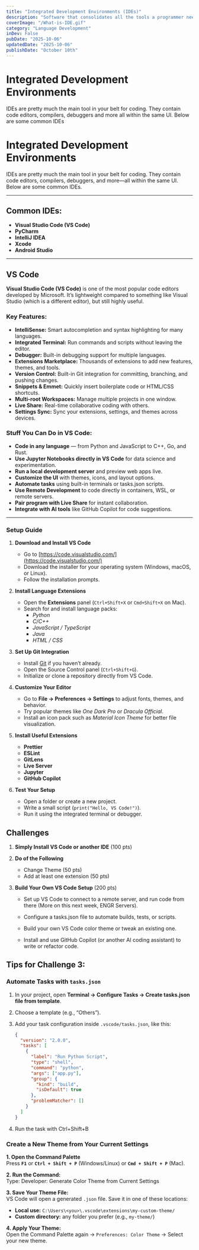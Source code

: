 ```yaml
---
title: "Integrated Development Environments (IDEs)"
description: "Software that consolidates all the tools a programmer needs!"
coverImage: "/What-is-IDE.gif"
category: "Language Development"
inDev: False
pubDate: "2025-10-06"
updatedDate: "2025-10-06"
publishDate: "October 10th"
---
```


# Integrated Development Environments
IDEs are pretty much the main tool in your belt for coding. They contain code editors, compilers, debuggers and more all within the same UI. Below are some common IDEs

# Integrated Development Environments

IDEs are pretty much the main tool in your belt for coding. They contain code editors, compilers, debuggers, and more—all within the same UI. Below are some common IDEs.

---

## Common IDEs:

- **Visual Studio Code (VS Code)**  
- **PyCharm**  
- **IntelliJ IDEA**  
- **Xcode**  
- **Android Studio**  


---

## VS Code

**Visual Studio Code (VS Code)** is one of the most popular code editors developed by Microsoft. It’s lightweight compared to something like Visual Studio (which is a different editor), but still highly useful.

### Key Features:
- **IntelliSense:** Smart autocompletion and syntax highlighting for many languages.  
- **Integrated Terminal:** Run commands and scripts without leaving the editor.  
- **Debugger:** Built-in debugging support for multiple languages.  
- **Extensions Marketplace:** Thousands of extensions to add new features, themes, and tools.  
- **Version Control:** Built-in Git integration for committing, branching, and pushing changes.  
- **Snippets & Emmet:** Quickly insert boilerplate code or HTML/CSS shortcuts.  
- **Multi-root Workspaces:** Manage multiple projects in one window.  
- **Live Share:** Real-time collaborative coding with others.  
- **Settings Sync:** Sync your extensions, settings, and themes across devices.

### Stuff You Can Do in VS Code:
- **Code in any language** — from Python and JavaScript to C++, Go, and Rust.  
- **Use Jupyter Notebooks directly in VS Code** for data science and experimentation.  
- **Run a local development server** and preview web apps live.  
- **Customize the UI** with themes, icons, and layout options.  
- **Automate tasks** using built-in terminals or tasks.json scripts.  
- **Use Remote Development** to code directly in containers, WSL, or remote servers.  
- **Pair program with Live Share** for instant collaboration.  
- **Integrate with AI tools** like GitHub Copilot for code suggestions.  

---

### Setup Guide

1. **Download and Install VS Code**
   - Go to [https://code.visualstudio.com/](https://code.visualstudio.com/)  
   - Download the installer for your operating system (Windows, macOS, or Linux).  
   - Follow the installation prompts.

2. **Install Language Extensions**
   - Open the **Extensions** panel (`Ctrl+Shift+X` or `Cmd+Shift+X` on Mac).  
   - Search for and install language packs:  
     - *Python*  
     - *C/C++*  
     - *JavaScript / TypeScript*  
     - *Java*  
     - *HTML / CSS*  

3. **Set Up Git Integration**
   - Install [Git](https://git-scm.com/) if you haven’t already.  
   - Open the Source Control panel (`Ctrl+Shift+G`).  
   - Initialize or clone a repository directly from VS Code.

4. **Customize Your Editor**
   - Go to **File → Preferences → Settings** to adjust fonts, themes, and behavior.  
   - Try popular themes like *One Dark Pro* or *Dracula Official*.  
   - Install an icon pack such as *Material Icon Theme* for better file visualization.

5. **Install Useful Extensions**
   - **Prettier**  
   - **ESLint** 
   - **GitLens** 
   - **Live Server** 
   - **Jupyter** 
   - **GitHub Copilot** 

6. **Test Your Setup**
   - Open a folder or create a new project.  
   - Write a small script (`print("Hello, VS Code!")`).  
   - Run it using the integrated terminal or debugger.



## Challenges

1. **Simply Install VS Code or another IDE** (100 pts)

2. **Do of the Following**
    - Change Theme (50 pts)
    - Add at least one extension (50 pts)
    

3. **Build Your Own VS Code Setup** (200 pts)
    - Set up VS Code to connect to a remote server, and run code from there (More on this next week, ENGR Servers).

    - Configure a tasks.json file to automate builds, tests, or scripts.

    - Build your own VS Code color theme or tweak an existing one.

    - Install and use GitHub Copilot (or another AI coding assistant) to write or refactor code.



## **Tips for Challenge 3:**
### Automate Tasks with `tasks.json`

1. In your project, open **Terminal → Configure Tasks → Create tasks.json file from template**.  
2. Choose a template (e.g., “Others”).  
3. Add your task configuration inside `.vscode/tasks.json`, like this:

   ```json
   {
     "version": "2.0.0",
     "tasks": [
       {
         "label": "Run Python Script",
         "type": "shell",
         "command": "python",
         "args": ["app.py"],
         "group": {
           "kind": "build",
           "isDefault": true
         },
         "problemMatcher": []
       }
     ]
   }
4. Run the task with Ctrl+Shift+B

### Create a New Theme from Your Current Settings

**1. Open the Command Palette**  
Press **`F1`** or **`Ctrl + Shift + P`** (Windows/Linux) or **`Cmd + Shift + P`** (Mac).

**2. Run the Command:**  
Type:  Developer: Generate Color Theme from Current Settings


**3. Save Your Theme File:**  
VS Code will open a generated `.json` file. Save it in one of these locations:  
- **Local use:** `C:\Users\<you>\.vscode\extensions\my-custom-theme/`  
- **Custom directory:** any folder you prefer (e.g., `my-theme/`)

**4. Apply Your Theme:**  
Open the Command Palette again → `Preferences: Color Theme` → Select your new theme.